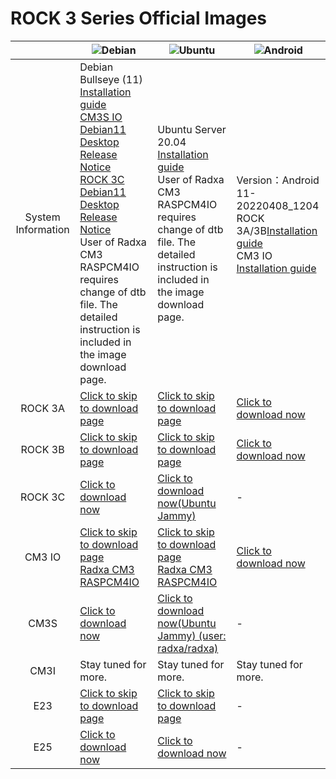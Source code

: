 ﻿---
sidebar_label: 'Official Images'
sidebar_position: 2
---

# ROCK 3 Series Official Images

||![Debian](/img/Debian-logo.webp)|![Ubuntu](/img/Ubuntu-logo.webp)|![Android](/img/Android-Logo.webp)|
|:-:|-|-|-|
|System Information|Debian Bullseye (11)<br/>[Installation guide](https://wiki.radxa.com/Rock3/Debian)<br/>[CM3S IO Debian11 Desktop Release Notice](https://forum.radxa.com/t/230331-system-release-notice-for-rock-3c/15678)<br/>[ROCK 3C Debian11 Desktop Release Notice](https://forum.radxa.com/t/230428-system-release-notice-for-rock-3c/16282)<br/>User of Radxa CM3 RASPCM4IO requires change of dtb file. The detailed instruction is included in the image download page.|Ubuntu Server 20.04<br/>[Installation guide](https://wiki.radxa.com/Rock3/Ubuntu)<br/>User of Radxa CM3 RASPCM4IO requires change of dtb file. The detailed instruction is included in the image download page.|Version：Android 11-20220408_1204<br/>ROCK 3A/3B[Installation guide](https://wiki.radxa.com/Rock3/install/usb-install)<br/>CM3 IO [Installation guide](https://wiki.radxa.com/Rock3/installusb-install-radxa-cm3-io)|
|ROCK 3A|[Click to skip to download page](https://github.com/radxa-build/rock-3a/releases/latest)|[Click to skip to download page](https://github.com/radxa-build/rock-3a/releases/latest)|[Click to download now](https://dl.radxa.com/rock3/images/android/rock3a-android11-20220408_1204-gpt.img.xz)|
|ROCK 3B|[Click to skip to download page](https://github.com/radxa-build/rock-3b/releases/latest)|[Click to skip to download page](https://github.com/radxa-build/rock-3b/releases/latest)|[Click to download now](https://dl.radxa.com/rock3/images/android/rock3b-android11-20220408_1204-gpt.img.xz)|
|ROCK 3C|[Click to download now](https://github.com/radxa-build/rock-3c/releases/download/b36/rock-3c_debian_bullseye_xfce_b36.img.xz)|[Click to download now(Ubuntu Jammy)](https://github.com/radxa-build/rock-3c/releases/download/b36/rock-3c_ubuntu_jammy_cli_b36.img.xz)|-|
|CM3 IO|[Click to skip to download page](https://github.com/radxa-build/radxa-cm3-io/releases/latest)<br/>[Radxa CM3 RASPCM4IO](https://github.com/radxa-build/radxa-cm3-io/releases/latest)|[Click to skip to download page](https://github.com/radxa-build/radxa-cm3-io/releases/latest)<br/>[Radxa CM3 RASPCM4IO](https://github.com/radxa-build/radxa-cm3-io/releases/latest)|[Click to download now](https://dl.radxa.com/rock3/images/android/rock_cm3io-android11-20220408_1204-gpt.img.xz)|
|CM3S|[Click to download now](https://github.com/radxa-build/radxa-cm3-sodimm-io/releases/download/b24/radxa-cm3-sodimm-io_debian_bullseye_xfce_b24.img.xz)|[Click to download now(Ubuntu Jammy) (user: radxa/radxa)](https://github.com/radxa-build/radxa-cm3-sodimm-io/releases/download/b24/radxa-cm3-sodimm-io_ubuntu_jammy_cli_b24.img.xz)|-|
|CM3I|Stay tuned for more.|Stay tuned for more.|Stay tuned for more.|
|E23|[Click to skip to download page](https://github.com/radxa-build/radxa-e23/releases/latest)|[Click to skip to download page](https://github.com/radxa-build/radxa-e23/releases/latest)|-|
|E25|[Click to download now](https://github.com/radxa/debos-radxa/releases/download/20221028-0344/radxa-e25-debian-bullseye-xfce4-arm64-20221028-0509-gpt.img.xz)|[Click to download now](https://github.com/radxa/debos-radxa/releases/download/20221028-0344/radxa-e25-ubuntu-focal-server-arm64-20221028-0448-gpt.img.xz)|-|
